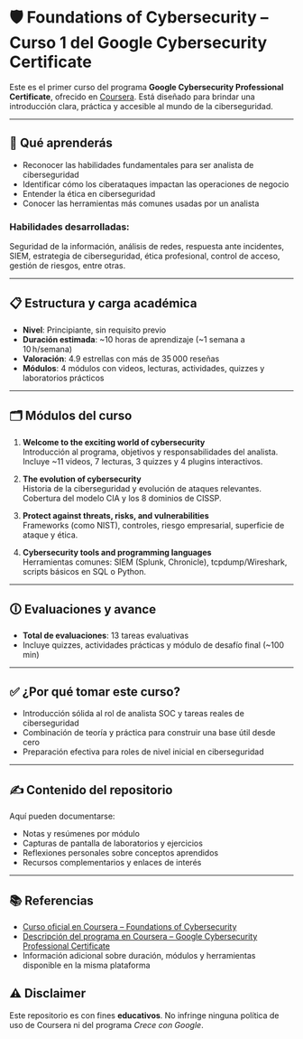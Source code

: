 # 🛡️ Foundations of Cybersecurity – Curso 1 del Google Cybersecurity Certificate

Este es el primer curso del programa **Google Cybersecurity Professional Certificate**, ofrecido en [Coursera](https://www.coursera.org/learn/foundations-of-cybersecurity/home/welcome). Está diseñado para brindar una introducción clara, práctica y accesible al mundo de la ciberseguridad.

---

## 🎯 Qué aprenderás

- Reconocer las habilidades fundamentales para ser analista de ciberseguridad  
- Identificar cómo los ciberataques impactan las operaciones de negocio  
- Entender la ética en ciberseguridad  
- Conocer las herramientas más comunes usadas por un analista  

### Habilidades desarrolladas:

Seguridad de la información, análisis de redes, respuesta ante incidentes, SIEM, estrategia de ciberseguridad, ética profesional, control de acceso, gestión de riesgos, entre otras.

---

## 📋 Estructura y carga académica

- **Nivel**: Principiante, sin requisito previo  
- **Duración estimada**: ~10 horas de aprendizaje (~1 semana a 10 h/semana)  
- **Valoración**: 4.9 estrellas con más de 35 000 reseñas  
- **Módulos**: 4 módulos con videos, lecturas, actividades, quizzes y laboratorios prácticos  

---

## 🗂️ Módulos del curso

1. **Welcome to the exciting world of cybersecurity**  
   Introducción al programa, objetivos y responsabilidades del analista.  
   Incluye ~11 videos, 7 lecturas, 3 quizzes y 4 plugins interactivos.

2. **The evolution of cybersecurity**  
   Historia de la ciberseguridad y evolución de ataques relevantes.  
   Cobertura del modelo CIA y los 8 dominios de CISSP.

3. **Protect against threats, risks, and vulnerabilities**  
   Frameworks (como NIST), controles, riesgo empresarial, superficie de ataque y ética.

4. **Cybersecurity tools and programming languages**  
   Herramientas comunes: SIEM (Splunk, Chronicle), tcpdump/Wireshark, scripts básicos en SQL o Python.

---

## 🛈 Evaluaciones y avance

- **Total de evaluaciones**: 13 tareas evaluativas  
- Incluye quizzes, actividades prácticas y módulo de desafío final (~100 min)

---

## ✅ ¿Por qué tomar este curso?

- Introducción sólida al rol de analista SOC y tareas reales de ciberseguridad  
- Combinación de teoría y práctica para construir una base útil desde cero  
- Preparación efectiva para roles de nivel inicial en ciberseguridad  

---

## ✍️ Contenido del repositorio

Aquí pueden documentarse:

- Notas y resúmenes por módulo  
- Capturas de pantalla de laboratorios y ejercicios  
- Reflexiones personales sobre conceptos aprendidos  
- Recursos complementarios y enlaces de interés  

---

## 📚 Referencias

- [Curso oficial en Coursera – Foundations of Cybersecurity](https://www.coursera.org/learn/foundations-of-cybersecurity)
- [Descripción del programa en Coursera – Google Cybersecurity Professional Certificate](https://www.coursera.org/professional-certificates/google-cybersecurity)
- Información adicional sobre duración, módulos y herramientas disponible en la misma plataforma


## ⚠️ Disclaimer

Este repositorio es con fines **educativos**. No infringe ninguna política de uso de Coursera ni del programa *Crece con Google*.

